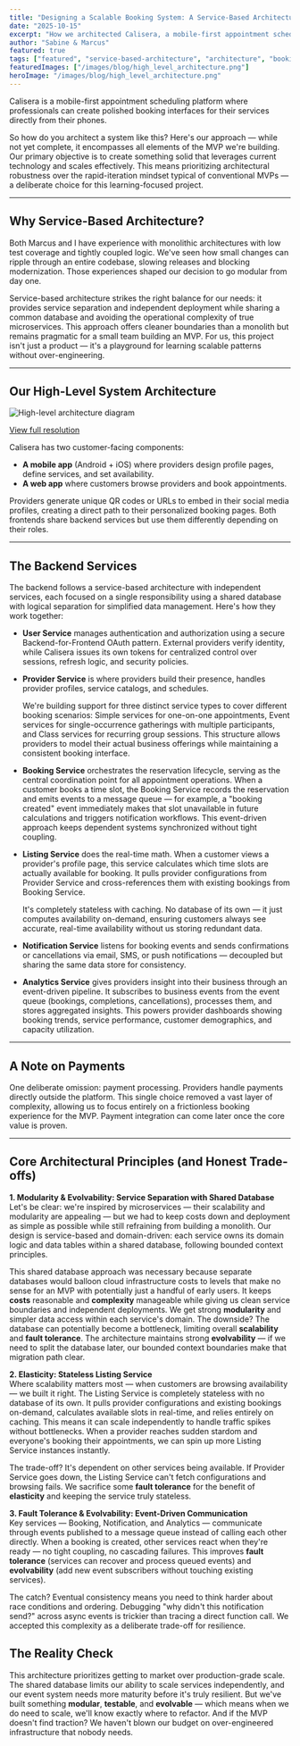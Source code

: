 ```yaml
---
title: "Designing a Scalable Booking System: A Service-Based Architecture"
date: "2025-10-15"
excerpt: "How we architected Calisera, a mobile-first appointment scheduling platform, using service-based architecture to balance scalability with the pragmatic realities of building an MVP."
author: "Sabine & Marcus"
featured: true
tags: ["featured", "service-based-architecture", "architecture", "booking-system", "mvp", "scalability"]
featuredImages: ["/images/blog/high_level_architecture.png"]
heroImage: "/images/blog/high_level_architecture.png"
---
```


Calisera is a mobile-first appointment scheduling platform where professionals can create polished booking interfaces for their services directly from their phones.

So how do you architect a system like this? Here's our approach — while not yet complete, it encompasses all elements of the MVP we're building. Our primary objective is to create something solid that leverages current technology and scales effectively. This means prioritizing architectural robustness over the rapid-iteration mindset typical of conventional MVPs — a deliberate choice for this learning-focused project.

---

## Why Service-Based Architecture?

Both Marcus and I have experience with monolithic architectures with low test coverage and tightly coupled logic. We've seen how small changes can ripple through an entire codebase, slowing releases and blocking modernization. Those experiences shaped our decision to go modular from day one.

Service-based architecture strikes the right balance for our needs: it provides service separation and independent deployment while sharing a common database and avoiding the operational complexity of true microservices. This approach offers cleaner boundaries than a monolith but remains pragmatic for a small team building an MVP. For us, this project isn't just a product — it's a playground for learning scalable patterns without over-engineering.

---

## Our High-Level System Architecture

![High-level architecture diagram](/images/blog/high_level_architecture.png)

[View full resolution](https://drive.google.com/file/d/1sqEQkl8l1K7wX3KamJ8nlrT68nuOsaaC/view?usp=sharing)

Calisera has two customer-facing components:  
- **A mobile app** (Android + iOS) where providers design profile pages, define services, and set availability.  
- **A web app** where customers browse providers and book appointments.  

Providers generate unique QR codes or URLs to embed in their social media profiles, creating a direct path to their personalized booking pages. Both frontends share backend services but use them differently depending on their roles.

---

## The Backend Services

The backend follows a service-based architecture with independent services, each focused on a single responsibility using a shared database with logical separation for simplified data management. Here's how they work together:

- **User Service** manages authentication and authorization using a secure Backend-for-Frontend OAuth pattern. External providers verify identity, while Calisera issues its own tokens for centralized control over sessions, refresh logic, and security policies.  

- **Provider Service** is where providers build their presence, handles provider profiles, service catalogs, and schedules.   

    We're building support for three distinct service types to cover different booking scenarios: Simple services for one-on-one appointments, Event services for single-occurrence gatherings with multiple participants, and Class services for recurring group sessions. This structure allows providers to model their actual business offerings while maintaining a consistent booking interface.

- **Booking Service** orchestrates the reservation lifecycle, serving as the central coordination point for all appointment operations. When a customer books a time slot, the Booking Service records the reservation and emits events to a message queue  —  for example, a "booking created" event immediately makes that slot unavailable in future calculations and triggers notification workflows. This event-driven approach keeps dependent systems synchronized without tight coupling. 

- **Listing Service** does the real-time math. When a customer views a provider's profile page, this service calculates which time slots are actually available for booking. It pulls provider configurations from Provider Service and cross-references them with existing bookings from Booking Service.

    It's completely stateless with caching. No database of its own — it just computes availability on-demand, ensuring customers always see accurate, real-time availability without us storing redundant data.

- **Notification Service** listens for booking events and sends confirmations or cancellations via email, SMS, or push notifications — decoupled but sharing the same data store for consistency.  

- **Analytics Service** gives providers insight into their business through an event-driven pipeline. It subscribes to business events from the event queue (bookings, completions, cancellations), processes them, and stores aggregated insights. This powers provider dashboards showing booking trends, service performance, customer demographics, and capacity utilization. 

---

## A Note on Payments

One deliberate omission: payment processing. Providers handle payments directly outside the platform. This single choice removed a vast layer of complexity, allowing us to focus entirely on a frictionless booking experience for the MVP. Payment integration can come later once the core value is proven.

---

## Core Architectural Principles (and Honest Trade-offs)


**1. Modularity & Evolvability: Service Separation with Shared Database**  
Let's be clear: we're inspired by microservices — their scalability and modularity are appealing — but we had to keep costs down and deployment as simple as possible while still refraining from building a monolith. Our design is service-based and domain-driven: each service owns its domain logic and data tables within a shared database, following bounded context principles.

This shared database approach was necessary because separate databases would balloon cloud infrastructure costs to levels that make no sense for an MVP with potentially just a handful of early users. It keeps **costs** reasonable and **complexity** manageable while giving us clean service boundaries and independent deployments. We get strong **modularity** and simpler data access within each service's domain. The downside? The database can potentially become a bottleneck, limiting overall **scalability** and **fault tolerance**. The architecture maintains strong **evolvability** — if we need to split the database later, our bounded context boundaries make that migration path clear.

**2. Elasticity: Stateless Listing Service**  
Where scalability matters most — when customers are browsing availability — we built it right. The Listing Service is completely stateless with no database of its own. It pulls provider configurations and existing bookings on-demand, calculates available slots in real-time, and relies entirely on caching. This means it can scale independently to handle traffic spikes without bottlenecks. When a provider reaches sudden stardom and everyone's booking their appointments, we can spin up more Listing Service instances instantly.

The trade-off? It's dependent on other services being available. If Provider Service goes down, the Listing Service can't fetch configurations and browsing fails. We sacrifice some **fault tolerance** for the benefit of **elasticity** and keeping the service truly stateless.

**3. Fault Tolerance & Evolvability: Event-Driven Communication**  
Key services — Booking, Notification, and Analytics — communicate through events published to a message queue instead of calling each other directly. When a booking is created, other services react when they're ready — no tight coupling, no cascading failures. This improves **fault tolerance** (services can recover and process queued events) and **evolvability** (add new event subscribers without touching existing services).

The catch? Eventual consistency means you need to think harder about race conditions and ordering. Debugging "why didn't this notification send?" across async events is trickier than tracing a direct function call. We accepted this complexity as a deliberate trade-off for resilience.

## The Reality Check  
This architecture prioritizes getting to market over production-grade scale. The shared database limits our ability to scale services independently, and our event system needs more maturity before it's truly resilient. But we've built something **modular**, **testable**, and **evolvable** — which means when we do need to scale, we'll know exactly where to refactor. And if the MVP doesn't find traction? We haven't blown our budget on over-engineered infrastructure that nobody needs.